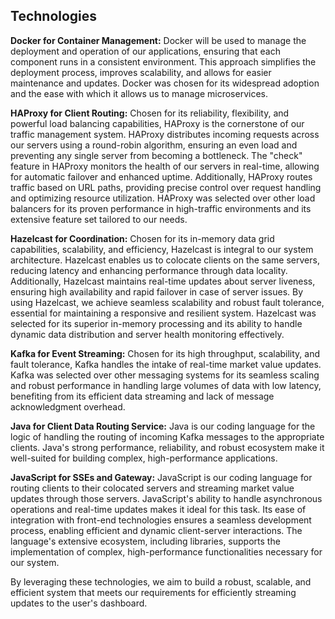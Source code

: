 ## Technologies


**Docker for Container Management:** Docker will be used to manage the deployment and operation of our applications, ensuring that each component runs in a consistent environment. This approach simplifies the deployment process, improves scalability, and allows for easier maintenance and updates. Docker was chosen for its widespread adoption and the ease with which it allows us to manage microservices.

**HAProxy for Client Routing:** Chosen for its reliability, flexibility, and powerful load balancing capabilities, HAProxy is the cornerstone of our traffic management system. HAProxy distributes incoming requests across our servers using a round-robin algorithm, ensuring an even load and preventing any single server from becoming a bottleneck. The "check" feature in HAProxy monitors the health of our servers in real-time, allowing for automatic failover and enhanced uptime. Additionally, HAProxy routes traffic based on URL paths, providing precise control over request handling and optimizing resource utilization. HAProxy was selected over other load balancers for its proven performance in high-traffic environments and its extensive feature set tailored to our needs.

**Hazelcast for Coordination:** Chosen for its in-memory data grid capabilities, scalability, and efficiency, Hazelcast is integral to our system architecture. Hazelcast enables us to colocate clients on the same servers, reducing latency and enhancing performance through data locality. Additionally, Hazelcast maintains real-time updates about server liveness, ensuring high availability and rapid failover in case of server issues. By using Hazelcast, we achieve seamless scalability and robust fault tolerance, essential for maintaining a responsive and resilient system. Hazelcast was selected for its superior in-memory processing and its ability to handle dynamic data distribution and server health monitoring effectively.

**Kafka for Event Streaming:** Chosen for its high throughput, scalability, and fault tolerance, Kafka handles the intake of real-time market value updates. Kafka was selected over other messaging systems for its seamless scaling and robust performance in handling large volumes of data with low latency, benefiting from its efficient data streaming and lack of message acknowledgment overhead.

**Java for Client Data Routing Service:** Java is our coding language for the logic of handling the routing of incoming Kafka messages to the appropriate clients. Java's strong performance, reliability, and robust ecosystem make it well-suited for building complex, high-performance applications.

**JavaScript for SSEs and Gateway:** JavaScript is our coding language for routing clients to their colocated servers and streaming market value updates through those servers. JavaScript's ability to handle asynchronous operations and real-time updates makes it ideal for this task. Its ease of integration with front-end technologies ensures a seamless development process, enabling efficient and dynamic client-server interactions. The language's extensive ecosystem, including libraries, supports the implementation of complex, high-performance functionalities necessary for our system.

By leveraging these technologies, we aim to build a robust, scalable, and efficient system that meets our requirements for efficiently streaming updates to the user's dashboard.
